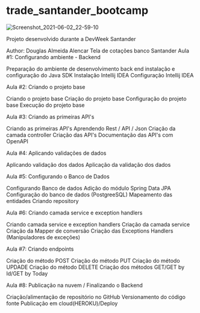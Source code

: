 # trade_santander_bootcamp

![Screenshot_2021-06-02_22-59-10](https://user-images.githubusercontent.com/191306/120585431-1f5e7a80-c408-11eb-855d-adf6296136a3.png)


Projeto desenvolvido durante a DevWeek Santander

Author: Douglas Almeida Alencar Tela de cotações banco Santander Aula #1: Configurando ambiente - Backend

Preparação do ambiente de desenvolvimento back end
instalação e configuração do Java SDK
Instalação Intellij IDEA
Configuração Intellij IDEA

Aula #2: Criando o projeto base

Criando o projeto base
Criação do projeto base
Configuração do projeto base
Execução do projeto base

Aula #3: Criando as primeiras API's

Criando as primeiras API's
Aprendendo Rest / API / Json
Criação da camada controller
Criação das API's
Documentação das API's com OpenAPI

Aula #4: Aplicando validações de dados

Aplicando validação dos dados
Aplicação da validação dos dados

Aula #5: Configurando o Banco de Dados

Configurando Banco de dados
Adição do módulo Spring Data JPA
Configuração do banco de dados (PostgreeSQL)
Mapeamento das entidades
Criando repository

Aula #6: Criando camada service e exception handlers

Criando camada service e exception handlers
Criação da camada service
Criação da Mapper de conversão
Criação das Exceptions Handlers (Manipuladores de exceções)

Aula #7: Criando endpoints

Criação do método POST
Criação do método PUT
Criação do método UPDADE
Criação do método DELETE
Criação dos métodos GET/GET by Id/GET by Today

Aula #8: Publicação na nuvem / Finalizando o Backend

Criação/alimentação de repositório no GitHub
Versionamento do código fonte
Publicação em cloud(HEROKU)/Deploy
